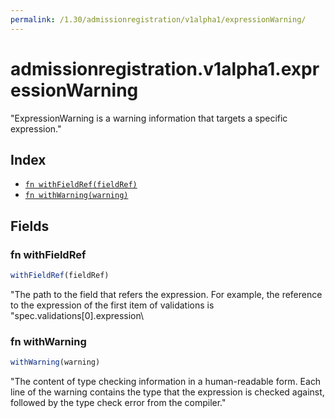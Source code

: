 ```yaml
---
permalink: /1.30/admissionregistration/v1alpha1/expressionWarning/
---
```


# admissionregistration.v1alpha1.expressionWarning

"ExpressionWarning is a warning information that targets a specific expression."

## Index

* [`fn withFieldRef(fieldRef)`](#fn-withfieldref)
* [`fn withWarning(warning)`](#fn-withwarning)

## Fields

### fn withFieldRef

```ts
withFieldRef(fieldRef)
```

"The path to the field that refers the expression. For example, the reference to the expression of the first item of validations is \"spec.validations[0].expression\

### fn withWarning

```ts
withWarning(warning)
```

"The content of type checking information in a human-readable form. Each line of the warning contains the type that the expression is checked against, followed by the type check error from the compiler."